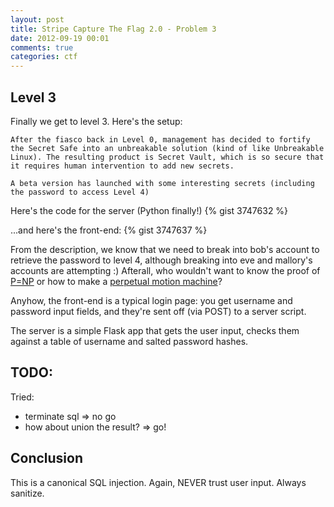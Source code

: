 ```yaml
---
layout: post
title: Stripe Capture The Flag 2.0 - Problem 3
date: 2012-09-19 00:01
comments: true
categories: ctf
---
```


## Level 3

Finally we get to level 3. Here's the setup:

```
After the fiasco back in Level 0, management has decided to fortify the Secret Safe into an unbreakable solution (kind of like Unbreakable Linux). The resulting product is Secret Vault, which is so secure that it requires human intervention to add new secrets.

A beta version has launched with some interesting secrets (including the password to access Level 4)
```

Here's the code for the server (Python finally!)
{% gist 3747632 %}

...and here's the front-end:
{% gist 3747637 %}

From the description, we know that we need to break into bob's account to retrieve the password to level 4, although breaking into eve and mallory's accounts are attempting :) Afterall, who wouldn't want to know the proof of [P=NP](http://en.wikipedia.org/wiki/P_versus_NP_problem) or how to make a [perpetual motion machine](http://en.wikipedia.org/wiki/Perpetual_motion_machine)?

Anyhow, the front-end is a typical login page: you get username and password input fields, and they're sent off (via POST) to a server script.

The server is a simple Flask app that gets the user input, checks them against a table of username and salted password hashes.

## TODO:
Tried:
* terminate sql => no go
* how about union the result? => go!


## Conclusion
This is a canonical SQL injection. Again, NEVER trust user input. Always sanitize.
